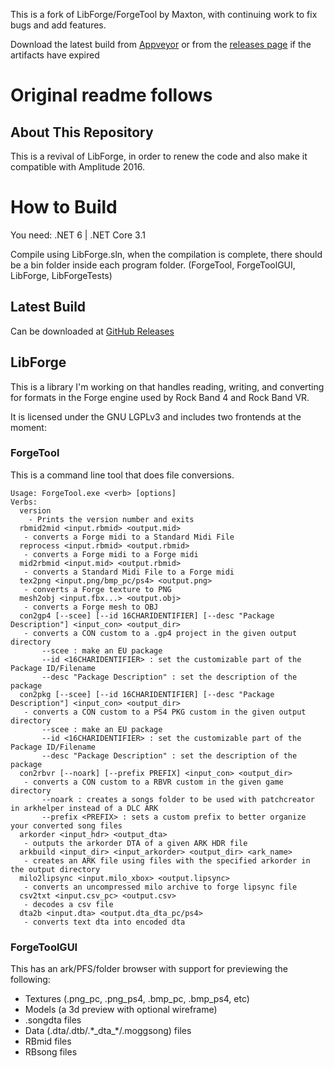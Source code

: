 This is a fork of LibForge/ForgeTool by Maxton, with continuing work to fix bugs and add features.

Download the latest build from [Appveyor](https://ci.appveyor.com/project/LlysiX/libforge/build/artifacts) or from the [releases page](https://github.com/mtolly/LibForge/releases) if the artifacts have expired

# Original readme follows

## About This Repository

This is a revival of LibForge, in order to renew the code and also make it compatible with Amplitude 2016.

# How to Build

You need: .NET 6 | .NET Core 3.1

Compile using LibForge.sln, when the compilation is complete, there should be a bin folder inside each program folder. (ForgeTool, ForgeToolGUI, LibForge, LibForgeTests)

## Latest Build

Can be downloaded at [GitHub Releases](https://github.com/mtolly/LibForge/releases)

## LibForge

This is a library I'm working on that handles reading, writing, and converting for formats in the Forge engine used by Rock Band 4 and Rock Band VR.

It is licensed under the GNU LGPLv3 and includes two frontends at the moment:

### ForgeTool

This is a command line tool that does file conversions.

```
Usage: ForgeTool.exe <verb> [options]
Verbs:
  version
    - Prints the version number and exits
  rbmid2mid <input.rbmid> <output.mid>
   - converts a Forge midi to a Standard Midi File
  reprocess <input.rbmid> <output.rbmid>
   - converts a Forge midi to a Forge midi
  mid2rbmid <input.mid> <output.rbmid>
   - converts a Standard Midi File to a Forge midi
  tex2png <input.png/bmp_pc/ps4> <output.png>
   - converts a Forge texture to PNG
  mesh2obj <input.fbx...> <output.obj>
   - converts a Forge mesh to OBJ
  con2gp4 [--scee] [--id 16CHARIDENTIFIER] [--desc "Package Description"] <input_con> <output_dir>
   - converts a CON custom to a .gp4 project in the given output directory
       --scee : make an EU package
       --id <16CHARIDENTIFIER> : set the customizable part of the Package ID/Filename
       --desc "Package Description" : set the description of the package
  con2pkg [--scee] [--id 16CHARIDENTIFIER] [--desc "Package Description"] <input_con> <output_dir>
   - converts a CON custom to a PS4 PKG custom in the given output directory
       --scee : make an EU package
       --id <16CHARIDENTIFIER> : set the customizable part of the Package ID/Filename
       --desc "Package Description" : set the description of the package
  con2rbvr [--noark] [--prefix PREFIX] <input_con> <output_dir>
   - converts a CON custom to a RBVR custom in the given game directory
       --noark : creates a songs folder to be used with patchcreator in arkhelper instead of a DLC ARK
       --prefix <PREFIX> : sets a custom prefix to better organize your converted song files
  arkorder <input_hdr> <output_dta>
   - outputs the arkorder DTA of a given ARK HDR file
  arkbuild <input_dir> <input_arkorder> <output_dir> <ark_name>
   - creates an ARK file using files with the specified arkorder in the output directory
  milo2lipsync <input.milo_xbox> <output.lipsync>
   - converts an uncompressed milo archive to forge lipsync file
  csv2txt <input.csv_pc> <output.csv>
   - decodes a csv file
  dta2b <input.dta> <output.dta_dta_pc/ps4>
   - converts text dta into encoded dta
```

### ForgeToolGUI

This has an ark/PFS/folder browser with support for previewing the following:
  - Textures (.png_pc, .png_ps4, .bmp_pc, .bmp_ps4, etc)
  - Models (a 3d preview with optional wireframe)
  - .songdta files
  - Data (.dta/.dtb/.\*\_dta\_\*/.moggsong) files
  - RBmid files
  - RBsong files
